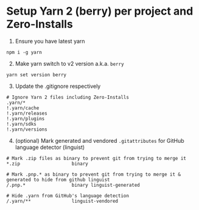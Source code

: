 # Setup Yarn 2 (berry) per project and Zero-Installs


1. Ensure you have latest yarn
```
npm i -g yarn
```

2. Make yarn switch to v2 version a.k.a. `berry`
```
yarn set version berry
```

3. Update the .gitignore respectively
```
# Ignore Yarn 2 files including Zero-Installs
.yarn/*
!.yarn/cache
!.yarn/releases
!.yarn/plugins
!.yarn/sdks
!.yarn/versions
```

4. (optional) Mark generated and vendored `.gitattributes` for GitHub language detector (linguist)
```
# Mark .zip files as binary to prevent git from trying to merge it
*.zip                   binary

# Mark .pnp.* as binary to prevent git from trying to merge it & generated to hide from github linguist
/.pnp.*                 binary linguist-generated

# Hide .yarn from GitHub's language detection
/.yarn/**               linguist-vendored
```
